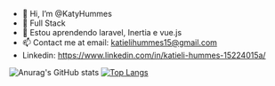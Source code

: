- 👋 Hi, I’m @KatyHummes
- 👀 Full Stack
- 🌱 Estou aprendendo laravel, Inertia e vue.js
- 📫 Contact me at email: katielihummes15@gmail.com
- Linkedin: https://www.linkedin.com/in/katieli-hummes-15224015a/

![Anurag's GitHub stats](https://github-readme-stats.vercel.app/api?username=KatyHummes&show_icons=true&theme=tranparent)
[![Top Langs](https://github-readme-stats.vercel.app/api/top-langs/?username=KatyHummes&layout=donut)](https://github.com/KatyHummes/github-readme-stats)
